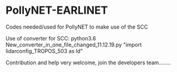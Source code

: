 # PollyNET-EARLINET
Codes needed/used for PollyNET to make use of the SCC

Use of converter for SCC:
python3.6 New_converter_in_one_file_changed_11.12.19.py "import lidarconfig_TROPOS_503 as ld"

Contribution and help very welcome, join the developers team........
